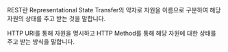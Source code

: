 REST란 Representational State Transfer의 약자로 자원을 이름으로 구분하여 해당 자원의 상태를 주고 받는 것을 말합니다.

HTTP URI를 통해 자원을 명시하고 HTTP Method를 통해 해당 자원에 대한 상태를 주고 받는 방식을 말합니다.